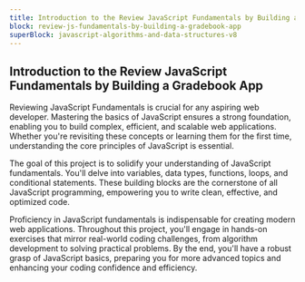 ```yaml
---
title: Introduction to the Review JavaScript Fundamentals by Building a Gradebook App
block: review-js-fundamentals-by-building-a-gradebook-app
superBlock: javascript-algorithms-and-data-structures-v8
---
```


## Introduction to the Review JavaScript Fundamentals by Building a Gradebook App

Reviewing JavaScript Fundamentals is crucial for any aspiring web developer. Mastering the basics of JavaScript ensures a strong foundation, enabling you to build complex, efficient, and scalable web applications. Whether you're revisiting these concepts or learning them for the first time, understanding the core principles of JavaScript is essential.

The goal of this project is to solidify your understanding of JavaScript fundamentals. You'll delve into variables, data types, functions, loops, and conditional statements. These building blocks are the cornerstone of all JavaScript programming, empowering you to write clean, effective, and optimized code.

Proficiency in JavaScript fundamentals is indispensable for creating modern web applications. Throughout this project, you'll engage in hands-on exercises that mirror real-world coding challenges, from algorithm development to solving practical problems. By the end, you'll have a robust grasp of JavaScript basics, preparing you for more advanced topics and enhancing your coding confidence and efficiency.
